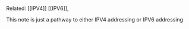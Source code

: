 Related: [[IPV4]] [[IPV6]], 

This note is just a pathway to either IPV4 addressing or IPV6 addressing